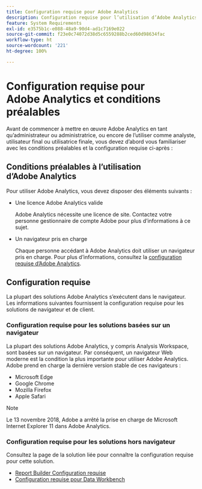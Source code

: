 ```yaml
---
title: Configuration requise pour Adobe Analytics
description: Configuration requise pour l’utilisation d’Adobe Analytics.
feature: System Requirements
exl-id: e3575b1c-e088-48a9-90d4-ad1c7169e022
source-git-commit: f23e0c74072d38d5c6559288b2ced60d98634fac
workflow-type: ht
source-wordcount: '221'
ht-degree: 100%

---
```


# Configuration requise pour Adobe Analytics et conditions préalables

Avant de commencer à mettre en œuvre Adobe Analytics en tant qu’administrateur ou administratrice, ou encore de l’utiliser comme analyste, utilisateur final ou utilisatrice finale, vous devez d’abord vous familiariser avec les conditions préalables et la configuration requise ci-après :

## Conditions préalables à l’utilisation d’Adobe Analytics

Pour utiliser Adobe Analytics, vous devez disposer des éléments suivants :

* Une licence Adobe Analytics valide

  Adobe Analytics nécessite une licence de site. Contactez votre personne gestionnaire de compte Adobe pour plus d’informations à ce sujet. <!--is this phrased correctly? Is this important? -->

* Un navigateur pris en charge

  Chaque personne accédant à Adobe Analytics doit utiliser un navigateur pris en charge. Pour plus d’informations, consultez la [configuration requise d’Adobe Analytics](https://experienceleague.adobe.com/docs/analytics/analyze/admin-overview/sys-reqs.html?lang=fr).

<!-- are there more? -->

## Configuration requise

La plupart des solutions Adobe Analytics s’exécutent dans le navigateur. Les informations suivantes fournissent la configuration requise pour les solutions de navigateur et de client.

### Configuration requise pour les solutions basées sur un navigateur

La plupart des solutions Adobe Analytics, y compris Analysis Workspace, sont basées sur un navigateur. Par conséquent, un navigateur Web moderne est la condition la plus importante pour utiliser Adobe Analytics. Adobe prend en charge la dernière version stable de ces navigateurs :

* Microsoft Edge
* Google Chrome
* Mozilla Firefox
* Apple Safari

>[!NOTE]
>
>Le 13 novembre 2018, Adobe a arrêté la prise en charge de Microsoft Internet Explorer 11 dans Adobe Analytics.

### Configuration requise pour les solutions hors navigateur

Consultez la page de la solution liée pour connaître la configuration requise pour cette solution.

* [Report Builder Configuration requise](/help/analyze/report-builder/setup/system-requirements.md)
* [Configuration requise pour Data Workbench](https://experienceleague.adobe.com/docs/data-workbench/using/install/c-data-workbench-client-install.html?lang=fr)
